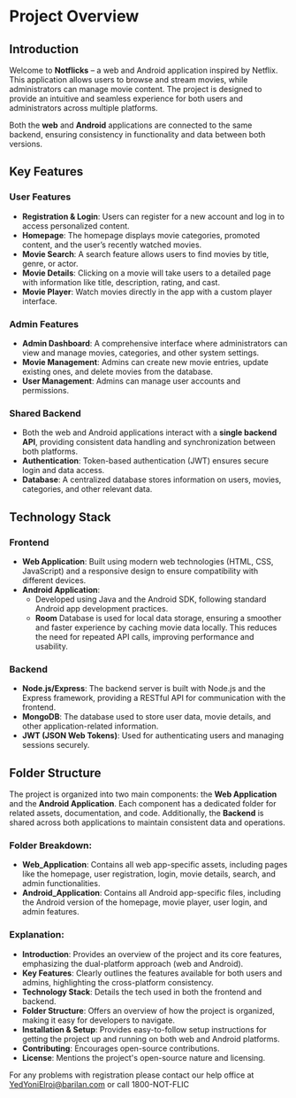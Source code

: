 # Project Overview

## Introduction

Welcome to **Notflicks** – a web and Android application inspired by Netflix. This application allows users to browse and stream movies, while administrators can manage movie content. The project is designed to provide an intuitive and seamless experience for both users and administrators across multiple platforms. 

Both the **web** and **Android** applications are connected to the same backend, ensuring consistency in functionality and data between both versions.

## Key Features

### User Features
- **Registration & Login**: Users can register for a new account and log in to access personalized content.
- **Homepage**: The homepage displays movie categories, promoted content, and the user’s recently watched movies.
- **Movie Search**: A search feature allows users to find movies by title, genre, or actor.
- **Movie Details**: Clicking on a movie will take users to a detailed page with information like title, description, rating, and cast.
- **Movie Player**: Watch movies directly in the app with a custom player interface.

### Admin Features
- **Admin Dashboard**: A comprehensive interface where administrators can view and manage movies, categories, and other system settings.
- **Movie Management**: Admins can create new movie entries, update existing ones, and delete movies from the database.
- **User Management**: Admins can manage user accounts and permissions.

### Shared Backend
- Both the web and Android applications interact with a **single backend API**, providing consistent data handling and synchronization between both platforms.
- **Authentication**: Token-based authentication (JWT) ensures secure login and data access.
- **Database**: A centralized database stores information on users, movies, categories, and other relevant data.

## Technology Stack

### Frontend
- **Web Application**: Built using modern web technologies (HTML, CSS, JavaScript) and a responsive design to ensure compatibility with different devices.
- **Android Application**: 
    - Developed using Java and the Android SDK, following standard Android app development practices.
    - **Room** Database is used for local data storage, ensuring a smoother and faster experience by caching movie data locally. This reduces the need for repeated API calls, improving performance and usability.

### Backend
- **Node.js/Express**: The backend server is built with Node.js and the Express framework, providing a RESTful API for communication with the frontend.
- **MongoDB**: The database used to store user data, movie details, and other application-related information.
- **JWT (JSON Web Tokens)**: Used for authenticating users and managing sessions securely.

## Folder Structure

The project is organized into two main components: the **Web Application** and the **Android Application**. Each component has a dedicated folder for related assets, documentation, and code. Additionally, the **Backend** is shared across both applications to maintain consistent data and operations.

### Folder Breakdown:
- **Web_Application**: Contains all web app-specific assets, including pages like the homepage, user registration, login, movie details, search, and admin functionalities.
- **Android_Application**: Contains all Android app-specific files, including the Android version of the homepage, movie player, user login, and admin features.

### Explanation:
- **Introduction**: Provides an overview of the project and its core features, emphasizing the dual-platform approach (web and Android).
- **Key Features**: Clearly outlines the features available for both users and admins, highlighting the cross-platform consistency.
- **Technology Stack**: Details the tech used in both the frontend and backend.
- **Folder Structure**: Offers an overview of how the project is organized, making it easy for developers to navigate.
- **Installation & Setup**: Provides easy-to-follow setup instructions for getting the project up and running on both web and Android platforms.
- **Contributing**: Encourages open-source contributions.
- **License**: Mentions the project's open-source nature and licensing.



For any problems with registration please contact our help office at YedYoniElroi@barilan.com or call 1800-NOT-FLIC